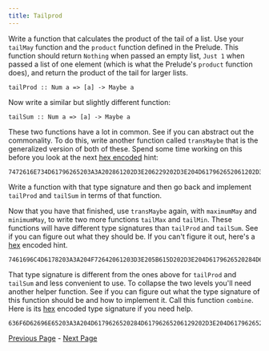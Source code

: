 ```yaml
---
title: Tailprod
---
```


Write a function that calculates the product of the tail of a list.  Use your
`tailMay` function and the `product` function defined in the Prelude.  This
function should return `Nothing` when passed an empty list,  `Just 1` when
passed a list of one element (which is what the Prelude's `product` function
does), and return the product of the tail for larger lists.

    tailProd :: Num a => [a] -> Maybe a

Now write a similar but slightly different function:

    tailSum :: Num a => [a] -> Maybe a

These two functions have a lot in common.  See if you can abstract out the
commonality.  To do this, write another function called `transMaybe` that is
the generalized version of both of these.  Spend some time working on this
before you look at the next [hex
encoded](http://www.convertstring.com/EncodeDecode/HexDecode) hint:

    7472616E734D61796265203A3A202861202D3E206229202D3E204D617962652061202D3E204D617962652062

Write a function with that type signature and then go back and implement
`tailProd` and `tailSum` in terms of that function.

Now that you have that finished, use `transMaybe` again, with `maximumMay` and
`minimumMay`, to write two more functions `tailMax` and `tailMin`. These
functions will have different type signatures than `tailProd` and `tailSum`.
See if you can figure out what they should be. If you can't figure it out,
here's a [hex](http://www.convertstring.com/EncodeDecode/HexDecode) encoded
hint.

    7461696C4D6178203A3A204F72642061203D3E205B615D202D3E204D6179626520284D61796265206129

That type signature is different from the ones above for `tailProd` and
`tailSum` and less convenient to use. To collapse the two levels you'll need
another helper function. See if you can figure out what the type signature of
this function should be and how to implement it. Call this function `combine`.
Here is its [hex](http://www.convertstring.com/EncodeDecode/HexDecode) encoded
type signature if you need help.

    636F6D62696E65203A3A204D6179626520284D61796265206129202D3E204D617962652061

[Previous Page](ex2-5.html) - [Next Page](set3.html)
